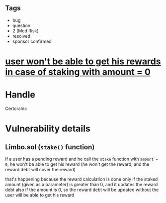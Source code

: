 ## Tags

- bug
- question
- 2 (Med Risk)
- resolved
- sponsor confirmed

# [user won't be able to get his rewards in case of staking with amount = 0](https://github.com/code-423n4/2022-01-behodler-findings/issues/146) 

# Handle

CertoraInc


# Vulnerability details

## Limbo.sol (`stake()` function)
if a user has a pending reward and he call the `stake` function with `amount = 0`, he won't be able to get his reward (he won't get the reward, and the reward debt will cover the reward)

that's happening because the reward calculation is done only if the staked amount (given as a parameter) is greater than 0, and it updates the reward debt also if the amount is 0, so the reward debt will be updated without the user will be able to get his reward

